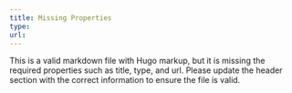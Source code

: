 ```yaml
---
title: Missing Properties
type: 
url: 
---
```


This is a valid markdown file with Hugo markup, but it is missing the required properties such as title, type, and url. Please update the header section with the correct information to ensure the file is valid.